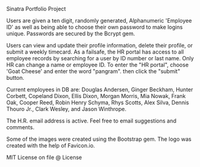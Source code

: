 Sinatra Portfolio Project 

Users are given a ten digit, randomly generated, Alphanumeric 'Employee ID' as well as being able to choose their own password to make logins unique. Passwords are secured by the Bcrypt gem.

Users can view and update their profile information, delete their profile, or submit a weekly timecard. As a failsafe, the HR portal has access to all employee records by searching for a user by ID number or last name. Only HR can change a name or employee ID. To enter the "HR portal", choose 'Goat Cheese' and enter the word "pangram". then click the "submit" button.

Current employees in DB are: 
Douglas Andersen, Ginger Beckham, Hunter Corbett, Copeland Dixon, Ellis Dixon, Morgan Morris, Mia Nowak, Frank Oak, Cooper Reed, Robin Henry Schyma, Rhys Scotts, Alex Silva, Dennis Thouro Jr., Clark Wesley, and Jason Winthrope.

The H.R. email address is active. Feel free to email suggestions and comments.

Some of the images were created using the Bootstrap gem. The logo was created with the help of Favicon.io.

MIT License on file @ License